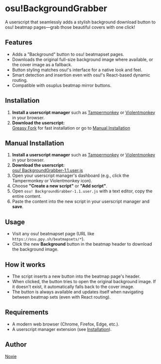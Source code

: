 # osu!BackgroundGrabber

A userscript that seamlessly adds a stylish background download button to osu! beatmap pages—grab those beautiful covers with one click!

## Features

- Adds a "Background" button to osu! beatmapset pages.
- Downloads the original full-size background image where available, or the cover image as a fallback.
- Button styling matches osu!'s interface for a native look and feel.
- Smart detection and insertion even with osu!'s React-based dynamic routing.
- Compatible with osuplus beatmap mirror buttons.

## Installation

1. **Install a userscript manager** such as [Tampermonkey](https://tampermonkey.net/) or [Violentmonkey](https://violentmonkey.github.io/) in your browser.
2. **Download the userscript:**  
   [Greasy Fork](https://greasyfork.org/en/scripts/542558-osu-backgroundgrabber) for fast installation or go to [Manual Installation](https://github.com/Noxie0/osu-background-grabber#manual-installation)

## Manual Installation
1. **Install a userscript manager** such as [Tampermonkey](https://tampermonkey.net/) or [Violentmonkey](https://violentmonkey.github.io/) in your browser.
2. **Download the userscript:**  
   [osu! BackgroundGrabber-1.1.user.js](./osu%21%20BackgroundGrabber-1.1.user.js)
3. Open your userscript manager's dashboard (e.g., click the Tampermonkey or Violentmonkey icon).
4. Choose **"Create a new script"** or **"Add script"**.
5. Open `osu! BackgroundGrabber-1.1.user.js` with a text editor, copy the entire content.
6. Paste the content into the new script in your userscript manager and **save**.

## Usage

- Visit any osu! beatmapset page (URL like `https://osu.ppy.sh/beatmapsets/*`).
- Click the new **Background** button in the beatmap header to download the background image.

## How it works

- The script inserts a new button into the beatmap page's header.
- When clicked, the button tries to open the original background image. If it doesn't exist, it automatically falls back to the cover image.
- The button is always available and updates itself when navigating between beatmap sets (even with React routing).

## Requirements

- A modern web browser (Chrome, Firefox, Edge, etc.).
- A userscript manager extension (see [Installation](https://github.com/Noxie0/osu-background-grabber#installation)).

## Author

[Noxie](https://github.com/Noxie0)
